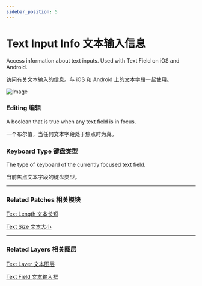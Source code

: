 ```yaml
---
sidebar_position: 5
---
```


# Text Input Info 文本输入信息

Access information about text inputs. Used with Text Field on iOS and Android.

访问有关文本输入的信息。与 iOS 和 Android 上的文本字段一起使用。

![Image](@site/static/img/docs/Text/text-input-info.png)

### Editing 编辑

A boolean that is true when any text field is in focus.

一个布尔值，当任何文本字段处于焦点时为真。

### Keyboard Type 键盘类型

The type of keyboard of the currently focused text field.

当前焦点文本字段的键盘类型。

------

### Related Patches 相关模块

[Text Length 文本长短](./Text%20Length.md)

[Text Size 文本大小](./Text%20Size.md)

------

### Related Layers 相关图层

[Text Layer 文本图层](./../Layer/Text%20Layer.md)

[Text Field 文本输入框](./../iOS/Text%20Field.md)

